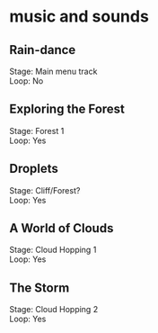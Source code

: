 # music and sounds

## Rain-dance

Stage: Main menu track\
Loop: No

## Exploring the Forest

Stage: Forest 1\
Loop: Yes

## Droplets

Stage: Cliff/Forest?\
Loop: Yes

## A World of Clouds

Stage: Cloud Hopping 1\
Loop: Yes

## The Storm

Stage: Cloud Hopping 2\
Loop: Yes
